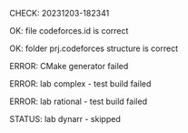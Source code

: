 CHECK: 20231203-182341
OK: file codeforces.id is correct
OK: folder prj.codeforces structure is correct
ERROR: CMake generator failed
ERROR: lab complex - test build failed
ERROR: lab rational - test build failed
STATUS: lab dynarr - skipped
